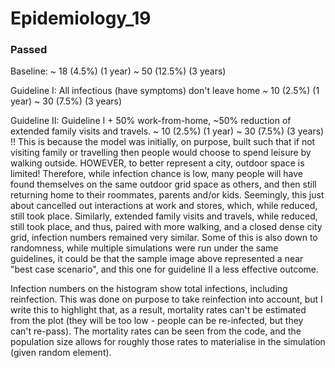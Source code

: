 # Epidemiology_19


### Passed
Baseline: 
~ 18 (4.5%) (1 year)
~ 50 (12.5%) (3 years)

Guideline I: All infectious (have symptoms) don't leave home
~ 10 (2.5%) (1 year)
~ 30 (7.5%) (3 years)

Guideline II: Guideline I + 50% work-from-home, ~50% reduction of extended family visits and travels.
~ 10 (2.5%) (1 year)
~ 30 (7.5%) (3 years)
!! This is because the model was initially, on purpose, built such that if not visiting family or travelling then people would choose to spend leisure by walking outside. HOWEVER, to better represent a city, outdoor space is limited! Therefore, while infection chance is low, many people will have found themselves on the same outdoor grid space as others, and then still returning home to their roommates, parents and/or kids. Seemingly, this just about cancelled out interactions at work and stores, which, while reduced, still took place. Similarly, extended family visits and travels, while reduced, still took place, and thus, paired with more walking, and a closed dense city grid, infection numbers remained very similar. Some of this is also down to randomness, while multiple simulations were run under the same guidelines, it could be that the sample image above represented a near "best case scenario", and this one for guideline II a less effective outcome.

Infection numbers on the histogram show total infections, including reinfection. This was done on purpose to take reinfection into account, but I write this to highlight that, as a result, mortality rates can't be estimated from the plot (they will be too low - people can be re-infected, but they can't re-pass). The mortality rates can be seen from the code, and the population size allows for roughly those rates to materialise in the simulation (given random element).
